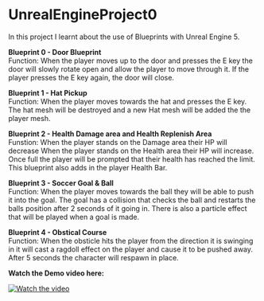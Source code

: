 # UnrealEngineProject0
In this project I learnt about the use of Blueprints with Unreal Engine 5.

**Blueprint 0 - Door Blueprint** </br>
Function: When the player moves up to the door and presses the E key
the door will slowly rotate open and allow the player to move through it. If the
player presses the E key again, the door will close.

**Blueprint 1 - Hat Pickup** </br>
Function: When the player moves towards the hat and presses the E key.
The hat mesh will be destroyed and a new Hat mesh will be added the the player
mesh.

**Blueprint 2 - Health Damage area and Health Replenish Area** </br>
Funstion: When the player stands on the Damage area their HP will decrease
When the player stands on the Health area their HP will increase. Once full the player
will be prompted that their health has reached the limit. This blueprint also adds in the 
player Health Bar.

**Blueprint 3 - Soccer Goal & Ball** </br>
Function: When the player moves towards the ball they will be able to push it into
the goal. The goal has a collision that checks the ball and restarts the balls position 
after 2 seconds of it going in. There is also a particle effect that will be played when a 
goal is made.

**Blueprint 4 - Obstical Course** </br>
Function: When the obsticle hits the player from the direction it is swinging in it will
cast a ragdoll effect on the player and cause it to be pushed away. After 5 seconds the character will
respawn in place.

**Watch the Demo video here:**

[![Watch the video](https://img.youtube.com/vi/fq0T92ff17g/hqdefault.jpg)](https://www.youtube.com/embed/fq0T92ff17g)
